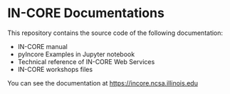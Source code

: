 # IN-CORE Documentations

This repository contains the source code of the following documentation:
* IN-CORE manual
* pyIncore Examples in Jupyter notebook
* Technical reference of IN-CORE Web Services 
* IN-CORE workshops files

You can see the documentation at https://incore.ncsa.illinois.edu 
